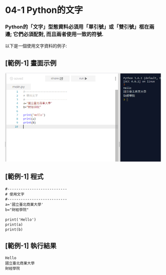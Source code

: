 # 04-1 Python的文字

### Python的「文字」型態資料必須用「單引號」或「雙引號」框在兩邊; 它們必須配對, 而且兩者使用一致的符號. 

以下是一個使用文字資料的例子:

## [範例-1] 畫面示例
![GitHub Logo](/images/04-1-1.jpg)

## [範例-1] 程式
```
#---------------------------
# 使用文字
#---------------------------
a='國立臺北商業大學'
b="財經學院"

print('Hello')
print(a)
print(b)
```

## [範例-1] 執行結果
```
Hello
國立臺北商業大學
財經學院
```

